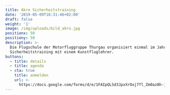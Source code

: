 ```yaml
---
title: Akro Sicherheitstraining
date: '2019-05-09T16:31:46+02:00'
draft: false
weight: '1'
image: /img/uploads/bild_akro.jpg
positionx: 50
positiony: 50
description: >-
  Die Flugschule der Motorfluggruppe Thurgau organisiert einmal im Jahr ein
  Sicherheitstraining mit einem Kunstfluglehrer.
buttons:
  - title: details
  - title: agenda
  - cta: true
    title: anmelden
    url: >-
      https://docs.google.com/forms/d/e/1FAIpQLSd3JpxXrOxj7fl_Zm0az8h-jQsAsB1TOEE2-HsOPYoi29qRUw/viewform
---
```


